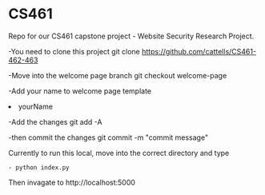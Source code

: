 # CS461
Repo for our CS461 capstone project - Website Security Research Project.

-You need to clone this project
    git clone https://github.com/cattells/CS461-462-463

-Move into the welcome page branch
    git checkout welcome-page

-Add your name to welcome page template
    <li> yourName </li>

-Add the changes
    git add -A
    
-then commit the changes
    git commit -m "commit message"

Currently to run this local, move into the correct directory and type

    - python index.py

Then invagate to http://localhost:5000
